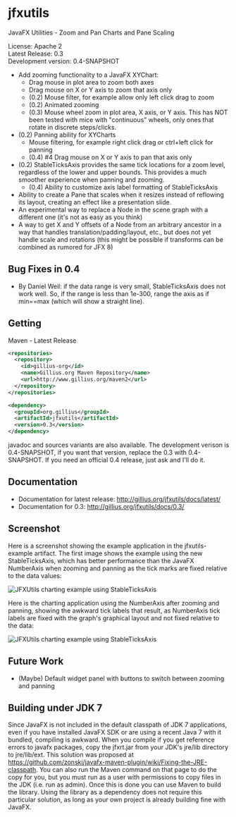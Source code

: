 jfxutils
========

JavaFX Utilities - Zoom and Pan Charts and Pane Scaling

License: Apache 2<br/>
Latest Release: 0.3<br/>
Development version: 0.4-SNAPSHOT

* Add zooming functionality to a JavaFX XYChart:
  * Drag mouse in plot area to zoom both axes
  * Drag mouse on X or Y axis to zoom that axis only
  * (0.2) Mouse filter, for example allow only left click drag to zoom
  * (0.2) Animated zooming
  * (0.3) Mouse wheel zoom in plot area, X axis, or Y axis. This has NOT been tested with mice with "continuous" wheels, only ones that rotate in discrete steps/clicks.
* (0.2) Panning ability for XYCharts
  * Mouse filtering, for example right click drag or ctrl+left click for panning
  * (0.4) #4 Drag mouse on X or Y axis to pan that axis only
* (0.2) StableTicksAxis provides the same tick locations for a zoom level, regardless of the lower and upper bounds. This provides a much smoother experience when panning and zooming.
  * (0.4) Ability to customize axis label formatting of StableTicksAxis
* Ability to create a Pane that scales when it resizes instead of reflowing its layout, creating an effect like a presentation slide.
* An experimental way to replace a Node in the scene graph with a different one (it's not as easy as you think)
* A way to get X and Y offsets of a Node from an arbitrary ancestor in a way that handles translation/padding/layout, etc., but does not yet handle scale and rotations (this might be possible if transforms can be combined as rumored for JFX 8)

Bug Fixes in 0.4
----------------

* By Daniel Weil: if the data range is very small, StableTicksAxis does not work well. So, if the range is less than 1e-300, range the axis as if min==max (which will show a straight line).

Getting
-------

Maven - Latest Release
```xml
<repositories>
  <repository>
    <id>gillius-org</id>
    <name>Gillius.org Maven Repository</name>
    <url>http://www.gillius.org/maven2</url>
  </repository>
</repositories>

<dependency>
  <groupId>org.gillius</groupId>
  <artifactId>jfxutils</artifactId>
  <version>0.3</version>
</dependency>
```

javadoc and sources variants are also available. The development verison is 0.4-SNAPSHOT, if you want that version, replace the 0.3 with 0.4-SNAPSHOT. If you need an official 0.4 release, just ask and I'll do it.

Documentation
-------------

* Documentation for latest release: http://gillius.org/jfxutils/docs/latest/
* Documentation for 0.3: http://gillius.org/jfxutils/docs/0.3/

Screenshot
----------

Here is a screenshot showing the example application in the jfxutils-example artifact. The first image shows the example using the new StableTicksAxis, which has better performance than the JavaFX NumberAxis when zooming and panning as the tick marks are fixed relative to the data values:

![JFXUtils charting example using StableTicksAxis](https://raw.github.com/gillius/jfxutils/master/web/screenshots/StableTicksAxisGraph.png)

Here is the charting application using the NumberAxis after zooming and panning, showing the awkward tick labels that result, as NumberAxis tick labels are fixed with the graph's graphical layout and not fixed relative to the data:

![JFXUtils charting example using StableTicksAxis](https://raw.github.com/gillius/jfxutils/master/web/screenshots/NumberAxisGraph.png)

Future Work
-----------

* (Maybe) Default widget panel with buttons to switch between zooming and panning

Building under JDK 7
--------------------

Since JavaFX is not included in the default classpath of JDK 7 applications, even if you have installed JavaFX SDK or are using a recent Java 7 with it bundled, compiling is awkward. When you compile if you get reference errors to javafx packages, copy the jfxrt.jar from your JDK's jre/lib directory to jre/lib/ext. This solution was proposed at https://github.com/zonski/javafx-maven-plugin/wiki/Fixing-the-JRE-classpath. You can also run the Maven command on that page to do the copy for you, but you must run as a user with permissions to copy files in the JDK (i.e. run as admin). Once this is done you can use Maven to build the library. Using the library as a dependency does not require this particular solution, as long as your own project is already building fine with JavaFX.
